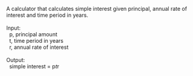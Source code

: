 A calculator that calculates simple interest given principal, annual rate of interest and time period in years.\
\
Input:\
&nbsp;   p, principal amount\
&nbsp;   t, time period in years\
&nbsp;   r, annual rate of interest\
\
Output:\
&nbsp;   simple interest = p*t*r
